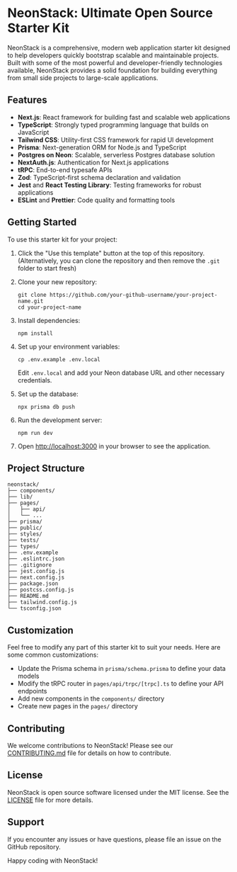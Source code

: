 # NeonStack: Ultimate Open Source Starter Kit

NeonStack is a comprehensive, modern web application starter kit designed to help developers quickly bootstrap scalable and maintainable projects. Built with some of the most powerful and developer-friendly technologies available, NeonStack provides a solid foundation for building everything from small side projects to large-scale applications.

## Features

- **Next.js**: React framework for building fast and scalable web applications
- **TypeScript**: Strongly typed programming language that builds on JavaScript
- **Tailwind CSS**: Utility-first CSS framework for rapid UI development
- **Prisma**: Next-generation ORM for Node.js and TypeScript
- **Postgres on Neon**: Scalable, serverless Postgres database solution
- **NextAuth.js**: Authentication for Next.js applications
- **tRPC**: End-to-end typesafe APIs
- **Zod**: TypeScript-first schema declaration and validation
- **Jest** and **React Testing Library**: Testing frameworks for robust applications
- **ESLint** and **Prettier**: Code quality and formatting tools

## Getting Started

To use this starter kit for your project:

1. Click the "Use this template" button at the top of this repository.
   (Alternatively, you can clone the repository and then remove the `.git` folder to start fresh)

2. Clone your new repository:
   ```
   git clone https://github.com/your-github-username/your-project-name.git
   cd your-project-name
   ```

3. Install dependencies:
   ```
   npm install
   ```

4. Set up your environment variables:
   ```
   cp .env.example .env.local
   ```
   Edit `.env.local` and add your Neon database URL and other necessary credentials.

5. Set up the database:
   ```
   npx prisma db push
   ```

6. Run the development server:
   ```
   npm run dev
   ```

7. Open [http://localhost:3000](http://localhost:3000) in your browser to see the application.

## Project Structure

```
neonstack/
├── components/
├── lib/
├── pages/
│   ├── api/
│   └── ...
├── prisma/
├── public/
├── styles/
├── tests/
├── types/
├── .env.example
├── .eslintrc.json
├── .gitignore
├── jest.config.js
├── next.config.js
├── package.json
├── postcss.config.js
├── README.md
├── tailwind.config.js
└── tsconfig.json
```

## Customization

Feel free to modify any part of this starter kit to suit your needs. Here are some common customizations:

- Update the Prisma schema in `prisma/schema.prisma` to define your data models
- Modify the tRPC router in `pages/api/trpc/[trpc].ts` to define your API endpoints
- Add new components in the `components/` directory
- Create new pages in the `pages/` directory

## Contributing

We welcome contributions to NeonStack! Please see our [CONTRIBUTING.md](CONTRIBUTING.md) file for details on how to contribute.

## License

NeonStack is open source software licensed under the MIT license. See the [LICENSE](LICENSE) file for more details.

## Support

If you encounter any issues or have questions, please file an issue on the GitHub repository.

Happy coding with NeonStack!
